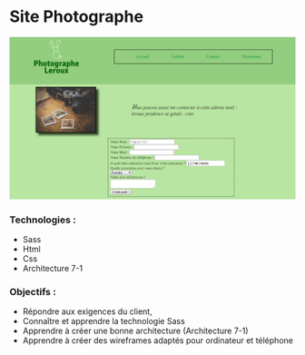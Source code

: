 # Site Photographe 

![](pictures/photocouverture.png)

### Technologies : 
* Sass
* Html 
* Css 
* Architecture 7-1


### Objectifs : 
* Répondre aux exigences du client,
* Connaître et apprendre la technologie Sass
* Apprendre à créer une bonne architecture (Architecture 7-1)
* Apprendre à créer des wireframes adaptés pour ordinateur et téléphone
